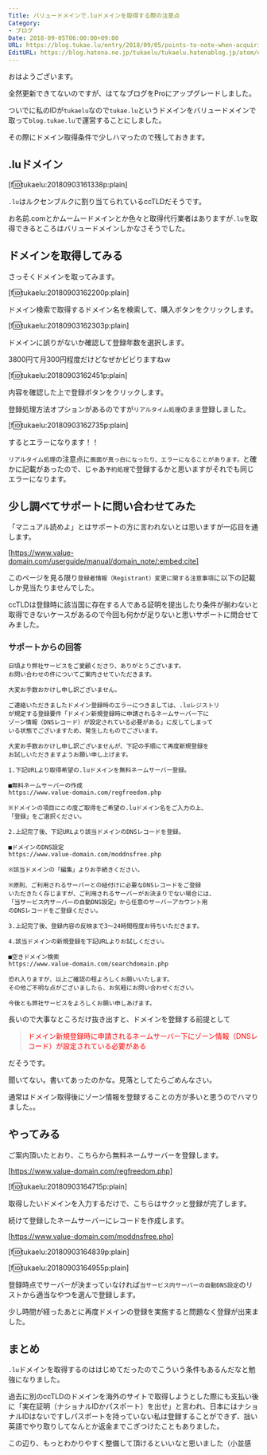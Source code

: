 ```yaml
---
Title: バリュードメインで.luドメインを取得する際の注意点
Category:
- ブログ
Date: 2018-09-05T06:00:00+09:00
URL: https://blog.tukae.lu/entry/2018/09/05/points-to-note-when-acquiring-lu-domain
EditURL: https://blog.hatena.ne.jp/tukaelu/tukaelu.hatenablog.jp/atom/entry/10257846132619172612
---
```


おはようございます。

全然更新できてないのですが、はてなブログをProにアップグレードしました。

ついでに私のIDが`tukaelu`なので`tukae.lu`というドメインをバリュードメインで取って`blog.tukae.lu`で運営することにしました。

その際にドメイン取得条件で少しハマったので残しておきます。


<!-- more -->


## .luドメイン

[f:id:tukaelu:20180903161338p:plain]

`.lu`はルクセンブルクに割り当てられているccTLDだそうです。

お名前.comとかムームードメインとか色々と取得代行業者はありますが`.lu`を取得できるところはバリュードメインしかなさそうでした。


## ドメインを取得してみる

さっそくドメインを取ってみます。

[f:id:tukaelu:20180903162200p:plain]

ドメイン検索で取得するドメイン名を検索して、購入ボタンをクリックします。


[f:id:tukaelu:20180903162303p:plain]

ドメインに誤りがないか確認して登録年数を選択します。

3800円て月300円程度だけどなぜかビビりますねｗ


[f:id:tukaelu:20180903162451p:plain]

内容を確認した上で登録ボタンをクリックします。

登録処理方法オプションがあるのですが`リアルタイム処理`のまま登録しました。


[f:id:tukaelu:20180903162735p:plain]

するとエラーになります！！

`リアルタイム処理`の注意点に`画面が真っ白になったり、エラーになることがあります。`と確かに記載があったので、じゃあ`予約処理`で登録するかと思いますがそれでも同じエラーになります。


## 少し調べてサポートに問い合わせてみた

「マニュアル読めよ」とはサポートの方に言われないとは思いますが一応目を通します。

[https://www.value-domain.com/userguide/manual/domain_note/:embed:cite]

このページを見る限り`登録者情報（Registrant）変更に関する注意事項`に以下の記載しか見当たりませんでした。

ccTLDは登録時に該当国に存在する人である証明を提出したり条件が揃わないと取得できないケースがあるので今回も何かが足りないと思いサポートに問合せてみました。


### サポートからの回答

```
日頃より弊社サービスをご愛顧くださり、ありがとうございます。
お問い合わせの件についてご案内させていただきます。

大変お手数おかけし申し訳ございません。

ご連絡いただきましたドメイン登録時のエラーにつきましては、.luレジストリ
が規定する登録要件「ドメイン新規登録時に申請されるネームサーバー下に
ゾーン情報（DNSレコード）が設定されている必要がある」に反してしまって
いる状態でございますため、発生したものでございます。

大変お手数おかけし申し訳ございませんが、下記の手順にて再度新規登録を
お試しいただきますようお願い申し上げます。

1.下記URLより取得希望の.luドメインを無料ネームサーバー登録。

■無料ネームサーバーの作成
https://www.value-domain.com/regfreedom.php

※ドメインの項目にこの度ご取得をご希望の.luドメイン名をご入力の上、
「登録」をご選択ください。

2.上記完了後、下記URLより該当ドメインのDNSレコードを登録。

■ドメインのDNS設定
https://www.value-domain.com/moddnsfree.php

※該当ドメインの「編集」よりお手続きください。

※原則、ご利用されるサーバーとの紐付けに必要なDNSレコードをご登録
いただきたく存じますが、ご利用されるサーバーがお決まりでない場合には、
「当サービス内サーバーの自動DNS設定」から任意のサーバーアカウント用
のDNSレコードをご登録ください。

3.上記完了後、登録内容の反映まで3～24時間程度お待ちいただきます。

4.該当ドメインの新規登録を下記URLよりお試しください。

■空きドメイン検索
https://www.value-domain.com/searchdomain.php

恐れ入りますが、以上ご確認の程よろしくお願いいたします。
その他ご不明な点がございましたら、お気軽にお問い合わせください。

今後とも弊社サービスをよろしくお願い申しあげます。
```


長いので大事なところだけ抜き出すと、ドメインを登録する前提として


> <span style="color: #ff0000">ドメイン新規登録時に申請されるネームサーバー下にゾーン情報（DNSレコード）が設定されている必要がある</span>

だそうです。

聞いてない。書いてあったのかな。見落としてたらごめんなさい。

通常はドメイン取得後にゾーン情報を登録することの方が多いと思うのでハマりました。。

## やってみる

ご案内頂いたとおり、こちらから無料ネームサーバーを登録します。

[https://www.value-domain.com/regfreedom.php]

[f:id:tukaelu:20180903164715p:plain]

取得したいドメインを入力するだけで、こちらはサクッと登録が完了します。


続けて登録したネームサーバーにレコードを作成します。

[https://www.value-domain.com/moddnsfree.php]

[f:id:tukaelu:20180903164839p:plain]

[f:id:tukaelu:20180903164955p:plain]

登録時点でサーバーが決まっていなければ`当サービス内サーバーの自動DNS設定`のリストから適当なやつを選んで登録します。


少し時間が経ったあとに再度ドメインの登録を実施すると問題なく登録が出来ました。


## まとめ

`.lu`ドメインを取得するのははじめてだったのでこういう条件もあるんだなと勉強になりました。

過去に別のccTLDのドメインを海外のサイトで取得しようとした際にも支払い後に「実在証明（ナショナルIDかパスポート）を出せ」と言われ、日本にはナショナルIDはないですしパスポートを持っていない私は登録することができず、拙い英語でやり取りしてなんとか返金までこぎつけたこともありました。

この辺り、もっとわかりやすく整備して頂けるといいなと思いました（小並感
